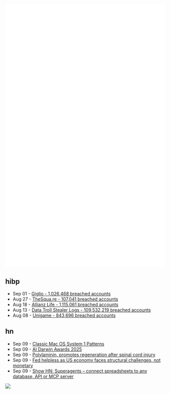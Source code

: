 ![Metrics](https://raw.githubusercontent.com/phixion/phixion/master/metrics.svg)

## hibp

<!--
for https://github.com/phixion/phixion/blob/main/.github/workflows/feeds.yml
-->
<!--START_SECTION:haveibeenpwnd-->
- Sep 01 - [Giglio - 1,026,468 breached accounts](https://haveibeenpwned.com/Breach/Giglio)
- Aug 27 - [TheSqua.re - 107,041 breached accounts](https://haveibeenpwned.com/Breach/TheSquare)
- Aug 18 - [Allianz Life - 1,115,061 breached accounts](https://haveibeenpwned.com/Breach/AllianzLife)
- Aug 13 - [Data Troll Stealer Logs - 109,532,219 breached accounts](https://haveibeenpwned.com/Breach/DataTrollStealerLogs)
- Aug 08 - [Unigame - 843,696 breached accounts](https://haveibeenpwned.com/Breach/Unigame)
<!--END_SECTION:haveibeenpwnd-->

## hn

<!--
for https://github.com/phixion/phixion/blob/main/.github/workflows/feeds.yml
-->
<!--START_SECTION:hn-->
- Sep 09 - [Classic Mac OS System 1 Patterns](https://paulsmith.github.io/classic-mac-patterns/)
- Sep 09 - [AI Darwin Awards 2025](https://aidarwinawards.org/index.html)
- Sep 09 - [Polylaminin, promotes regeneration after spinal cord injury](https://www.researchgate.net/publication/45275074_Polylaminin_a_polymeric_form_of_laminin_promotes_regeneration_after_spinal_cord_injury)
- Sep 09 - [Fed helpless as US economy faces structural challenges, not monetary](https://www.bancreek.com/p/demise-of-dynamic-duo/)
- Sep 09 - [Show HN: Superagents – connect spreadsheets to any database, API or MCP server](https://sourcetable.com/superagents)
<!--END_SECTION:hn-->

<!--
for https://yhype.me
-->
![](https://hit.yhype.me/github/profile?user_id=13013670)
